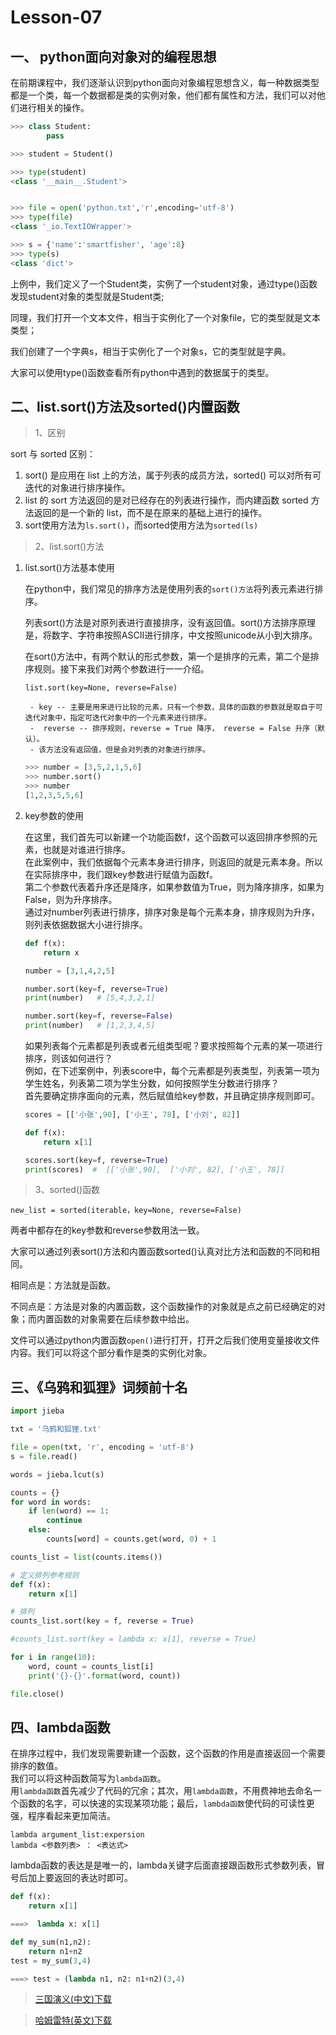 # **Lesson-07**

## 一、 python面向对象对的编程思想

在前期课程中，我们逐渐认识到python面向对象编程思想含义，每一种数据类型都是一个类，每一个数据都是类的实例对象，他们都有属性和方法，我们可以对他们进行相关的操作。

```python
>>> class Student:
        pass

>>> student = Student()

>>> type(student)
<class '__main__.Student'>


>>> file = open('python.txt','r',encoding='utf-8')
>>> type(file)
<class '_io.TextIOWrapper'>

>>> s = {'name':'smartfisher', 'age':8}
>>> type(s)
<class 'dict'>
```

上例中，我们定义了一个Student类，实例了一个student对象，通过type()函数发现student对象的类型就是Student类;  

同理，我们打开一个文本文件，相当于实例化了一个对象file，它的类型就是文本类型；  

我们创建了一个字典s，相当于实例化了一个对象s，它的类型就是字典。  

大家可以使用type()函数查看所有python中遇到的数据属于的类型。


## 二、list.sort()方法及sorted()内置函数

> 1、区别

sort 与 sorted 区别：

1. sort() 是应用在 list 上的方法，属于列表的成员方法，sorted() 可以对所有可迭代的对象进行排序操作。  
2. list 的 sort 方法返回的是对已经存在的列表进行操作，而内建函数 sorted 方法返回的是一个新的 list，而不是在原来的基础上进行的操作。  
3. sort使用方法为`ls.sort()`，而sorted使用方法为`sorted(ls)`

> 2、list.sort()方法

1. list.sort()方法基本使用

    在python中，我们常见的排序方法是使用列表的`sort()方法`将列表元素进行排序。 

    列表sort()方法是对原列表进行直接排序，没有返回值。sort()方法排序原理是，将数字、字符串按照ASCII进行排序，中文按照unicode从小到大排序。

    在sort()方法中，有两个默认的形式参数，第一个是排序的元素，第二个是排序规则。接下来我们对两个参数进行一一介绍。

    `list.sort(key=None, reverse=False)`

        - key -- 主要是用来进行比较的元素，只有一个参数，具体的函数的参数就是取自于可迭代对象中，指定可迭代对象中的一个元素来进行排序。
        -  reverse -- 排序规则，reverse = True 降序， reverse = False 升序（默认）。
        - 该方法没有返回值，但是会对列表的对象进行排序。

    ```python
    >>> number = [3,5,2,1,5,6]
    >>> number.sort()
    >>> number
    [1,2,3,5,5,6]
    ```

2. key参数的使用

    在这里，我们首先可以新建一个功能函数f，这个函数可以返回排序参照的元素，也就是对谁进行排序。  
    在此案例中，我们依据每个元素本身进行排序，则返回的就是元素本身。所以在实际排序中，我们跟key参数进行赋值为函数f。  
    第二个参数代表着升序还是降序，如果参数值为True，则为降序排序，如果为False，则为升序排序。  
    通过对number列表进行排序，排序对象是每个元素本身，排序规则为升序，则列表依据数据大小进行排序。  

    ```python
    def f(x):
        return x

    number = [3,1,4,2,5]

    number.sort(key=f, reverse=True)
    print(number)   # [5,4,3,2,1]

    number.sort(key=f, reverse=False)
    print(number)   # [1,2,3,4,5]
    ```

    如果列表每个元素都是列表或者元组类型呢？要求按照每个元素的某一项进行排序，则该如何进行？  
    例如，在下述案例中，列表score中，每个元素都是列表类型，列表第一项为学生姓名，列表第二项为学生分数，如何按照学生分数进行排序？  
    首先要确定排序面向的元素，然后赋值给key参数，并且确定排序规则即可。  

    ```python
    scores = [['小张',90], ['小王', 78], ['小刘', 82]]

    def f(x):
        return x[1]

    scores.sort(key=f, reverse=True)
    print(scores)  #  [['小张',90],  ['小刘', 82], ['小王', 78]]
    ```

> 3、sorted()函数

`new_list = sorted(iterable，key=None, reverse=False)`

两者中都存在的key参数和reverse参数用法一致。  

大家可以通过列表sort()方法和内置函数sorted()认真对比方法和函数的不同和相同。  

相同点是：方法就是函数。  

不同点是：方法是对象的内置函数，这个函数操作的对象就是点之前已经确定的对象；而内置函数的对象需要在后续参数中给出。

文件可以通过python内置函数`open()`进行打开，打开之后我们使用变量接收文件内容。我们可以将这个部分看作是类的实例化对象。

## 三、《乌鸦和狐狸》词频前十名

```python
import jieba

txt = '乌鸦和狐狸.txt'

file = open(txt, 'r', encoding = 'utf-8')
s = file.read()

words = jieba.lcut(s)

counts = {}
for word in words:
    if len(word) == 1:
        continue
    else:
        counts[word] = counts.get(word, 0) + 1

counts_list = list(counts.items())

# 定义排列参考规则
def f(x):
    return x[1]

# 排列
counts_list.sort(key = f, reverse = True)

#counts_list.sort(key = lambda x: x[1], reverse = True)

for i in range(10):
    word, count = counts_list[i]
    print('{}-{}'.format(word, count))

file.close()
```

## 四、lambda函数

在排序过程中，我们发现需要新建一个函数，这个函数的作用是直接返回一个需要排序的数值。  
我们可以将这种函数简写为`lambda函数`。  
用`lambda函数`首先减少了代码的冗余；其次，用`lambda函数`，不用费神地去命名一个函数的名字，可以快速的实现某项功能；最后，`lambda函数`使代码的可读性更强，程序看起来更加简洁。

`lambda argument_list:expersion`  
`lambda <参数列表> ： <表达式>`  

lambda函数的表达是是唯一的，lambda关键字后面直接跟函数形式参数列表，冒号后加上要返回的表达时即可。

```python
def f(x):
    return x[1]

===>  lambda x: x[1]
```

```python
def my_sum(n1,n2):
    return n1+n2
test = my_sum(3,4)

===> test = (lambda n1, n2: n1+n2)(3,4)
```

> <a href="_media/三国演义.txt" title="三国演义" download="三国演义.txt">三国演义(中文)下载</a>  

> <a href="_mediahamlet.txt" title="hamlet" download="hamlet.txt">哈姆雷特(英文)下载</a>